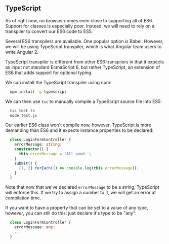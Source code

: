 ## TypeScript

As of right now, no browser comes even close to supporting all of ES6. Support for classes is especially poor. Instead, we will need to rely on a transpiler to convert our ES6 code to ES5.

Several ES6 transpilers are available. One popular option is Babel. However, we will be using TypeScript transpiler, which is what Angular team users to write Angular 2.

TypeScript transpiler is different from other ES6 transpilers in that it expects as input not standard EcmaScript 6, but rather TypeScript, an extension of ES6 that adds support for optional typing.

We can install the TypeScript transpiler using npm:

```bash
  npm install -g typescript
```

We can then use `tsc` to manually compile a TypeScript source file into ES5:

```bash
  tsc test.ts
  node test.js
```

Our earlier ES6 class won't compile now, however. TypeScript is more demanding than ES6 and it expects instance properties to be declared:

```ts
  class LoginFormController {
    errorMessage: string;
    constructor() {
      this.errorMessage = 'All good.';
    }
    submit() {
      [1, 2].forEach(() => console.log(this.errorMessage));
    }
  }
```

Note that now that we've declared `errorMessage` to be a string, TypeScript will enforce this. If we try to assign a number to it, we will get an error at compilation time.

If you want to have a property that can be set to a value of any type, however, you can still do this: just declare it's type to be "any":

```ts
  class LoginFormController {
    errorMessage: any;
    ...
  }
```
